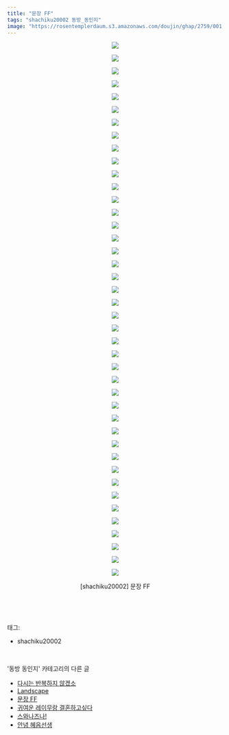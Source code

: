 ```yaml
---
title: "문장 FF"
tags: "shachiku20002 동방_동인지"
image: "https://rosentemplerdaum.s3.amazonaws.com/doujin/ghap/2759/001.jpg"
---
```

<div class="article">
<p style="text-align: center; clear: none; float: none;"><img src="{{ site.imgserver10 }}/ghap/2759/001.jpg"/></p>
<p style="text-align: center; clear: none; float: none;"><img src="{{ site.imgserver10 }}/ghap/2759/002.jpg"/></p>
<p style="text-align: center; clear: none; float: none;"><img src="{{ site.imgserver10 }}/ghap/2759/003.jpg"/></p>
<p style="text-align: center; clear: none; float: none;"><img src="{{ site.imgserver10 }}/ghap/2759/004.jpg"/></p>
<p style="text-align: center; clear: none; float: none;"><img src="{{ site.imgserver10 }}/ghap/2759/005.jpg"/></p>
<p style="text-align: center; clear: none; float: none;"><img src="{{ site.imgserver10 }}/ghap/2759/006.jpg"/></p>
<p style="text-align: center; clear: none; float: none;"><img src="{{ site.imgserver10 }}/ghap/2759/007.jpg"/></p>
<p style="text-align: center; clear: none; float: none;"><img src="{{ site.imgserver10 }}/ghap/2759/008.jpg"/></p>
<p style="text-align: center; clear: none; float: none;"><img src="{{ site.imgserver10 }}/ghap/2759/009.jpg"/></p>
<p style="text-align: center; clear: none; float: none;"><img src="{{ site.imgserver10 }}/ghap/2759/010.jpg"/></p>
<p style="text-align: center; clear: none; float: none;"><img src="{{ site.imgserver10 }}/ghap/2759/011.jpg"/></p>
<p style="text-align: center; clear: none; float: none;"><img src="{{ site.imgserver10 }}/ghap/2759/012.jpg"/></p>
<p style="text-align: center; clear: none; float: none;"><img src="{{ site.imgserver10 }}/ghap/2759/013.jpg"/></p>
<p style="text-align: center; clear: none; float: none;"><img src="{{ site.imgserver10 }}/ghap/2759/014.jpg"/></p>
<p style="text-align: center; clear: none; float: none;"><img src="{{ site.imgserver10 }}/ghap/2759/015.jpg"/></p>
<p style="text-align: center; clear: none; float: none;"><img src="{{ site.imgserver10 }}/ghap/2759/016.jpg"/></p>
<p style="text-align: center; clear: none; float: none;"><img src="{{ site.imgserver10 }}/ghap/2759/017.jpg"/></p>
<p style="text-align: center; clear: none; float: none;"><img src="{{ site.imgserver10 }}/ghap/2759/018.jpg"/></p>
<p style="text-align: center; clear: none; float: none;"><img src="{{ site.imgserver10 }}/ghap/2759/019.jpg"/></p>
<p style="text-align: center; clear: none; float: none;"><img src="{{ site.imgserver10 }}/ghap/2759/020.jpg"/></p>
<p style="text-align: center; clear: none; float: none;"><img src="{{ site.imgserver10 }}/ghap/2759/021.jpg"/></p>
<p style="text-align: center; clear: none; float: none;"><img src="{{ site.imgserver10 }}/ghap/2759/022.jpg"/></p>
<p style="text-align: center; clear: none; float: none;"><img src="{{ site.imgserver10 }}/ghap/2759/023.jpg"/></p>
<p style="text-align: center; clear: none; float: none;"><img src="{{ site.imgserver10 }}/ghap/2759/024.jpg"/></p>
<p style="text-align: center; clear: none; float: none;"><img src="{{ site.imgserver10 }}/ghap/2759/025.jpg"/></p>
<p style="text-align: center; clear: none; float: none;"><img src="{{ site.imgserver10 }}/ghap/2759/026.jpg"/></p>
<p style="text-align: center; clear: none; float: none;"><img src="{{ site.imgserver10 }}/ghap/2759/027.jpg"/></p>
<p style="text-align: center; clear: none; float: none;"><img src="{{ site.imgserver10 }}/ghap/2759/028.jpg"/></p>
<p style="text-align: center; clear: none; float: none;"><img src="{{ site.imgserver10 }}/ghap/2759/029.jpg"/></p>
<p style="text-align: center; clear: none; float: none;"><img src="{{ site.imgserver10 }}/ghap/2759/030.jpg"/></p>
<p style="text-align: center; clear: none; float: none;"><img src="{{ site.imgserver10 }}/ghap/2759/031.jpg"/></p>
<p style="text-align: center; clear: none; float: none;"><img src="{{ site.imgserver10 }}/ghap/2759/032.jpg"/></p>
<p style="text-align: center; clear: none; float: none;"><img src="{{ site.imgserver10 }}/ghap/2759/033.jpg"/></p>
<p style="text-align: center; clear: none; float: none;"><img src="{{ site.imgserver10 }}/ghap/2759/034.jpg"/></p>
<p style="text-align: center; clear: none; float: none;"><img src="{{ site.imgserver10 }}/ghap/2759/035.jpg"/></p>
<p style="text-align: center; clear: none; float: none;"><img src="{{ site.imgserver10 }}/ghap/2759/036.jpg"/></p>
<p style="text-align: center; clear: none; float: none;"><img src="{{ site.imgserver10 }}/ghap/2759/037.jpg"/></p>
<p style="text-align: center; clear: none; float: none;"><img src="{{ site.imgserver10 }}/ghap/2759/038.jpg"/></p>
<p style="text-align: center; clear: none; float: none;"><img src="{{ site.imgserver10 }}/ghap/2759/039.jpg"/></p>
<p style="text-align: center; clear: none; float: none;"><img src="{{ site.imgserver10 }}/ghap/2759/040.jpg"/></p>
<p style="text-align: center; clear: none; float: none;"><img src="{{ site.imgserver10 }}/ghap/2759/041.jpg"/></p>
<p style="text-align: center; clear: none; float: none;"><img src="{{ site.imgserver10 }}/ghap/2759/042.jpg"/></p>
<p style="text-align: center; clear: none; float: none;">[shachiku20002] 문장 FF</p>
<p><br/></p>
</div><br/>
<div class="tagTrail">
<p>태그: </p>
<ul>
<li>shachiku20002</li>
</ul>
</div><br/>
<div class="another">
<p>'동방 동인지' 카테고리의 다른 글</p>
<ul>
<li><a href="/ghap_2761">다시는 반복하지 않겠소</a></li>
<li><a href="/ghap_2760">Landscape</a></li>
<li><a href="/ghap_2759">문장 FF</a></li>
<li><a href="/ghap_2758">귀여운 레이무랑 결혼하고싶다</a></li>
<li><a href="/ghap_2757">스와나즈나!</a></li>
<li><a href="/ghap_2755">안녕 혜음선생</a></li>
</ul>
</div><br/>
<div class="cb_module cb_fluid">
<div class="cb_wrt cb_profile">
</div><!-- commentList close -->
</div><br/>
